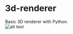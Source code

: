 # 3d-renderer
Basic 3D renderer with Python.
<br />
![alt text](https://github.com/0xffruktoz/3d-renderer/blob/main/cube.png)
